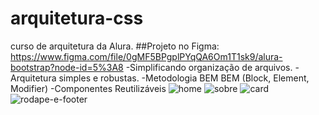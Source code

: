 # arquitetura-css
curso de arquitetura da Alura. 
##Projeto no Figma: https://www.figma.com/file/0gMF5BPgplPYqQA6Om1T1sk9/alura-bootstrap?node-id=5%3A8
-Simplificando organização de arquivos.
-Arquitetura simples e robustas.
-Metodologia BEM BEM (Block, Element, Modifier)
-Componentes Reutilizáveis 
![home](https://user-images.githubusercontent.com/87333479/196067186-99fcc680-0480-4d7d-9ade-805bee799ceb.JPG)
![sobre](https://user-images.githubusercontent.com/87333479/196067195-c1a6cdb0-2a8e-4afb-8822-b81b6eedea03.JPG)
![card](https://user-images.githubusercontent.com/87333479/196067200-8c7c7ab3-925d-4ae4-8f67-504df65a9166.JPG)
![rodape-e-footer](https://user-images.githubusercontent.com/87333479/196067205-3d5024c6-81f0-4de8-bf61-3a0ef9a30741.JPG)
